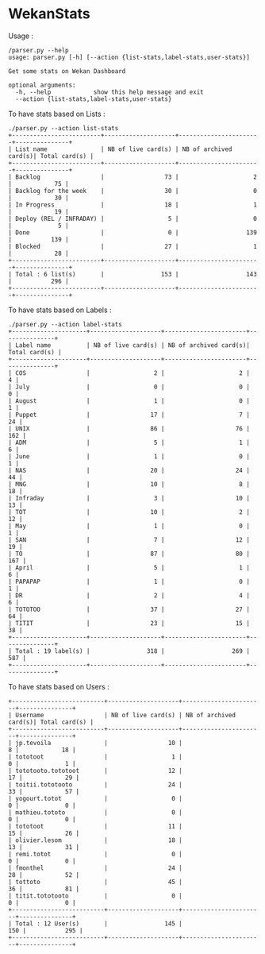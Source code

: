 # WekanStats

Usage :

	/parser.py --help
	usage: parser.py [-h] [--action {list-stats,label-stats,user-stats}]
    
	Get some stats on Wekan Dashboard
    
	optional arguments:
	  -h, --help            show this help message and exit
	  --action {list-stats,label-stats,user-stats}


To have stats based on Lists :

	./parser.py --action list-stats
	+-------------------------+--------------------+-----------------------+---------------+
	| List name               | NB of live card(s) | NB of archived card(s)| Total card(s) |
	+-------------------------+--------------------+-----------------------+---------------+
	| Backlog                 |                 73 |                     2 |            75 |
	| Backlog for the week    |                 30 |                     0 |            30 |
	| In Progress             |                 18 |                     1 |            19 |
	| Deploy (REL / INFRADAY) |                  5 |                     0 |             5 |
	| Done                    |                  0 |                   139 |           139 |
	| Blocked                 |                 27 |                     1 |            28 |
	+-------------------------+--------------------+-----------------------+---------------+
	| Total : 6 list(s)       |                153 |                   143 |           296 |
	+-------------------------+--------------------+-----------------------+---------------+
	

To have stats based on Labels :

	./parser.py --action label-stats
	+---------------------+--------------------+-----------------------+---------------+
	| Label name          | NB of live card(s) | NB of archived card(s)| Total card(s) |
	+---------------------+--------------------+-----------------------+---------------+
	| COS                 |                  2 |                     2 |             4 |
	| July                |                  0 |                     0 |             0 |
	| August              |                  1 |                     0 |             1 |
	| Puppet              |                 17 |                     7 |            24 |
	| UNIX                |                 86 |                    76 |           162 |
	| ADM                 |                  5 |                     1 |             6 |
	| June                |                  1 |                     0 |             1 |
	| NAS                 |                 20 |                    24 |            44 |
	| MNG                 |                 10 |                     8 |            18 |
	| Infraday            |                  3 |                    10 |            13 |
	| TOT                 |                 10 |                     2 |            12 |
	| May                 |                  1 |                     0 |             1 |
	| SAN                 |                  7 |                    12 |            19 |
	| TO                  |                 87 |                    80 |           167 |
	| April               |                  5 |                     1 |             6 |
	| PAPAPAP             |                  1 |                     0 |             1 |
	| DR                  |                  2 |                     4 |             6 |
	| TOTOTOO             |                 37 |                    27 |            64 |
	| TITIT               |                 23 |                    15 |            38 |
	+---------------------+--------------------+-----------------------+---------------+
	| Total : 19 label(s) |                318 |                   269 |           587 |
	+---------------------+--------------------+-----------------------+---------------+

To have stats based on Users :

	+--------------------------+--------------------+-----------------------+---------------+
	| Username                 | NB of live card(s) | NB of archived card(s)| Total card(s) |
	+--------------------------+--------------------+-----------------------+---------------+
	| jp.tevoila               |                 10 |                     8 |            18 |
	| tototoot                 |                  1 |                     0 |             1 |
	| tototooto.tototoot       |                 12 |                    17 |            29 |
	| toitii.tototooto         |                 24 |                    33 |            57 |
	| yogourt.totot            |                  0 |                     0 |             0 |
	| mathieu.tototo           |                  0 |                     0 |             0 |
	| tototoot                 |                 11 |                    15 |            26 |
	| olivier.lesom            |                 18 |                    13 |            31 |
	| remi.totot               |                  0 |                     0 |             0 |
	| fmonthel                 |                 24 |                    28 |            52 |
	| tottoto                  |                 45 |                    36 |            81 |
	| titit.tototooto          |                  0 |                     0 |             0 |
	+--------------------------+--------------------+-----------------------+---------------+
	| Total : 12 User(s)       |                145 |                   150 |           295 |
	+--------------------------+--------------------+-----------------------+---------------+